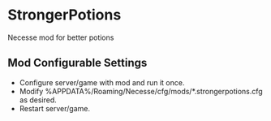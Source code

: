 # StrongerPotions
 Necesse mod for better potions

## Mod Configurable Settings
* Configure server/game with mod and run it once.
* Modify %APPDATA%/Roaming/Necesse/cfg/mods/*.strongerpotions.cfg as desired.
* Restart server/game.
